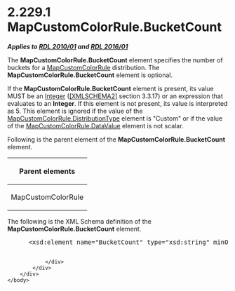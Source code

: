 <html dir="LTR" xmlns:mshelp="http://msdn.microsoft.com/mshelp" xmlns:ddue="http://ddue.schemas.microsoft.com/authoring/2003/5" xmlns:xlink="http://www.w3.org/1999/xlink" xmlns:tool="http://www.microsoft.com/tooltip">
    <head>
        <meta http-equiv="Content-Type" content="text/html; CHARSET=utf-8"></meta>
        <meta name="save" content="history"></meta>
        <title>2.229.1 MapCustomColorRule.BucketCount</title>
        <xml>
            <mshelp:toctitle title="2.229.1 MapCustomColorRule.BucketCount"></mshelp:toctitle>
            <mshelp:rltitle title="[MS-RDL]: MapCustomColorRule.BucketCount"></mshelp:rltitle>
            <mshelp:keyword index="A" term="c143c3ee-3cf7-401e-b09d-4f7665665c83"></mshelp:keyword>
            <mshelp:attr name="DCSext.ContentType" value="open specification"></mshelp:attr>
            <mshelp:attr name="AssetID" value="c143c3ee-3cf7-401e-b09d-4f7665665c83"></mshelp:attr>
            <mshelp:attr name="TopicType" value="kbRef"></mshelp:attr>
            <mshelp:attr name="DCSext.Title" value="[MS-RDL]: MapCustomColorRule.BucketCount" />
        </xml>
    </head>
    <body>
        <div id="header">
            <h1 class="heading">2.229.1 MapCustomColorRule.BucketCount</h1>
        </div>
        <div id="mainSection">
            <div id="mainBody">
                <div id="allHistory" class="saveHistory"></div>
                <div id="sectionSection0" class="section" name="collapseableSection">
                    

<p><b><i>Applies to </i></b><a href="3428e690-a348-4ec7-8a6a-8efb42d2cdee.htm"><b><i>RDL 2010/01</i></b></a><b><i>
and </i></b><a href="52ce3983-2bfc-4e72-9359-42aaf5fe4509.htm"><b><i>RDL 2016/01</i></b></a></p>

<p>The <b>MapCustomColorRule.BucketCount</b> element specifies
the number of buckets for a <a href="356d5476-257c-4f3e-873d-923834c5d853.htm">MapCustomColorRule</a>
distribution. The <b>MapCustomColorRule.BucketCount</b> element is optional. </p>

<p>If the <b>MapCustomColorRule.BucketCount</b> element is
present, its value MUST be an <a href="176fbb59-c3e2-430c-b1bb-37fd15df813e.htm">Integer</a> (<a href="https://go.microsoft.com/fwlink/?LinkId=90610">[XMLSCHEMA2]</a> section
3.3.17) or an expression that evaluates to an <b>Integer</b>. If this element
is not present, its value is interpreted as 5. This element is ignored if the
value of the <a href="07cd1c0e-1a4e-409f-8511-91cde7cfceb3.htm">MapCustomColorRule.DistributionType</a>
element is &quot;Custom&quot; or if the value of the <a href="62be1b0d-da54-4b37-866a-aebdd1305bf8.htm">MapCustomColorRule.DataValue</a>
element is not scalar.</p>

<p>Following is the parent element of the <b>MapCustomColorRule.BucketCount</b>
element.</p>

<table>
 <thead>
  <tr>
   <th>
   <p>Parent elements</p>
   </th>
  </tr>
 </thead>
 <tr>
  <td>
  <p>MapCustomColorRule</p>
  </td>
 </tr>
</table>

<p>The following is the XML Schema definition of the <b>MapCustomColorRule.BucketCount</b>
element.</p>

<dl>
<dd>
<div><pre> &lt;xsd:element name=&quot;BucketCount&quot; type=&quot;xsd:string&quot; minOccurs=&quot;0&quot; /&gt;
  
</pre></div>
</dd></dl>


                </div>
            </div>
        </div>
    </body>
</html>